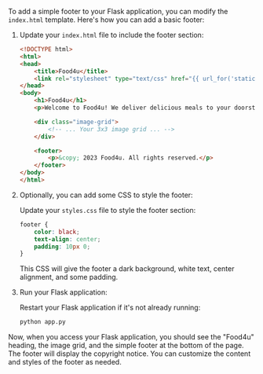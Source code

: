 To add a simple footer to your Flask application, you can modify the `index.html` template. Here's how you can add a basic footer:

1. Update your `index.html` file to include the footer section:

   ```html
   <!DOCTYPE html>
   <html>
   <head>
       <title>Food4u</title>
       <link rel="stylesheet" type="text/css" href="{{ url_for('static', filename='styles.css') }}">
   </head>
   <body>
       <h1>Food4u</h1>
       <p>Welcome to Food4u! We deliver delicious meals to your doorstep.</p>

       <div class="image-grid">
           <!-- ... Your 3x3 image grid ... -->
       </div>

       <footer>
           <p>&copy; 2023 Food4u. All rights reserved.</p>
       </footer>
   </body>
   </html>
   ```

2. Optionally, you can add some CSS to style the footer:

   Update your `styles.css` file to style the footer section:

   ```css
   footer {
       color: black;
       text-align: center;
       padding: 10px 0;
   }
   ```

   This CSS will give the footer a dark background, white text, center alignment, and some padding.

3. Run your Flask application:

   Restart your Flask application if it's not already running:

   ```bash
   python app.py
   ```

Now, when you access your Flask application, you should see the "Food4u" heading, the image grid, and the simple footer at the bottom of the page. The footer will display the copyright notice. You can customize the content and styles of the footer as needed.